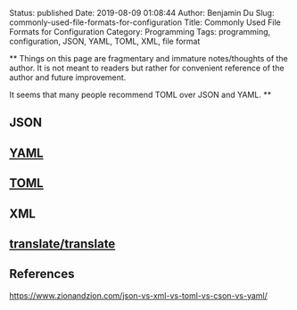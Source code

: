 Status: published
Date: 2019-08-09 01:08:44
Author: Benjamin Du
Slug: commonly-used-file-formats-for-configuration
Title: Commonly Used File Formats for Configuration
Category: Programming
Tags: programming, configuration, JSON, YAML, TOML, XML, file format

**
Things on this page are fragmentary and immature notes/thoughts of the author.
It is not meant to readers but rather for convenient reference of the author and future improvement.


It seems that many people recommend TOML over JSON and YAML.
**

## JSON

## [YAML](https://yaml.org/)

## [TOML](https://github.com/toml-lang/toml)

## XML

## [translate/translate](https://github.com/translate/translate)


## References

https://www.zionandzion.com/json-vs-xml-vs-toml-vs-cson-vs-yaml/
